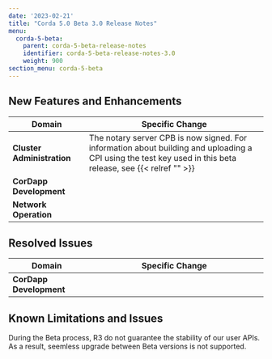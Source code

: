 ```yaml
---
date: '2023-02-21'
title: "Corda 5.0 Beta 3.0 Release Notes"
menu:
  corda-5-beta:
    parent: corda-5-beta-release-notes
    identifier: corda-5-beta-release-notes-3.0
    weight: 900
section_menu: corda-5-beta
--- 
```


## New Features and Enhancements


<style>
table th:first-of-type {
    width: 30%;
}
table th:nth-of-type(2) {
    width: 70%;
}
</style>

| Domain                     | Specific Change                                                                                                                                             |
| -------------------------- | ----------------------------------------------------------------------------------------------------------------------------------------------------------- |
| **Cluster Administration** | The notary server CPB is now signed. For information about building and uploading a CPI using the test key used in this beta release, see {{< relref "" >}} |
| **CorDapp Development**    |                                                                                                                                                             |
| **Network Operation**      |                                                                                                                                                             |

## Resolved Issues

| Domain                  | Specific Change |
| ----------------------- | --------------- |
| **CorDapp Development** |                 |

## Known Limitations and Issues

During the Beta process, R3 do not guarantee the stability of our user APIs. As a result, seemless upgrade between Beta versions is not supported.
